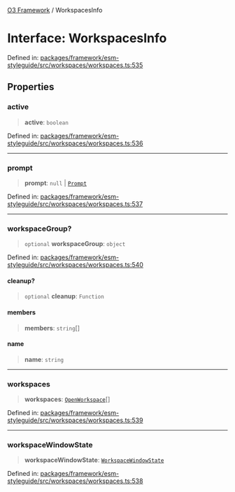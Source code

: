 [O3 Framework](../API.md) / WorkspacesInfo

# Interface: WorkspacesInfo

Defined in: [packages/framework/esm-styleguide/src/workspaces/workspaces.ts:535](https://github.com/openmrs/openmrs-esm-core/blob/18d2874f03a33a6ab8295af0e87ac97fdd150718/packages/framework/esm-styleguide/src/workspaces/workspaces.ts#L535)

## Properties

### active

> **active**: `boolean`

Defined in: [packages/framework/esm-styleguide/src/workspaces/workspaces.ts:536](https://github.com/openmrs/openmrs-esm-core/blob/18d2874f03a33a6ab8295af0e87ac97fdd150718/packages/framework/esm-styleguide/src/workspaces/workspaces.ts#L536)

***

### prompt

> **prompt**: `null` \| [`Prompt`](Prompt.md)

Defined in: [packages/framework/esm-styleguide/src/workspaces/workspaces.ts:537](https://github.com/openmrs/openmrs-esm-core/blob/18d2874f03a33a6ab8295af0e87ac97fdd150718/packages/framework/esm-styleguide/src/workspaces/workspaces.ts#L537)

***

### workspaceGroup?

> `optional` **workspaceGroup**: `object`

Defined in: [packages/framework/esm-styleguide/src/workspaces/workspaces.ts:540](https://github.com/openmrs/openmrs-esm-core/blob/18d2874f03a33a6ab8295af0e87ac97fdd150718/packages/framework/esm-styleguide/src/workspaces/workspaces.ts#L540)

#### cleanup?

> `optional` **cleanup**: `Function`

#### members

> **members**: `string`[]

#### name

> **name**: `string`

***

### workspaces

> **workspaces**: [`OpenWorkspace`](OpenWorkspace.md)[]

Defined in: [packages/framework/esm-styleguide/src/workspaces/workspaces.ts:539](https://github.com/openmrs/openmrs-esm-core/blob/18d2874f03a33a6ab8295af0e87ac97fdd150718/packages/framework/esm-styleguide/src/workspaces/workspaces.ts#L539)

***

### workspaceWindowState

> **workspaceWindowState**: [`WorkspaceWindowState`](../type-aliases/WorkspaceWindowState.md)

Defined in: [packages/framework/esm-styleguide/src/workspaces/workspaces.ts:538](https://github.com/openmrs/openmrs-esm-core/blob/18d2874f03a33a6ab8295af0e87ac97fdd150718/packages/framework/esm-styleguide/src/workspaces/workspaces.ts#L538)
